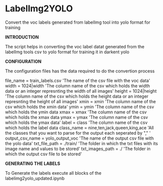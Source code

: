 # LabelImg2YOLO
Convert the voc labels generated from labelImg tool into yolo format for training


**INTRODUCTION**

The script helps in converting the voc label datat generated from the labelImg tools csv to yolo format for training it in darkent yolo

**CONFIGURATION**

The configuration files has the data required to do the convertion process

  file_name = train_labels.csv 'The name of the csv file with the voc data'		
  width = 1024|width	'The column name of the csv which holds the width data or an integer represnting the width of all images'
  height = 1024|height 'The column name of the csv which holds the height data or an integer represnting the height of all images'
  xmin = xmin	'The column name of the csv which holds the xmin data'
  ymin = ymin 'The column name of the csv which holds the ymin data
  xmax = xmax 'The column name of the csv which holds the xmax data
  ymax = ymax 'The column name of the csv which holds the ymax data'
  label = class 'The column name of the csv which holds the label data
  class_name = nine,ten,jack,queen,king,ace 'All the classes that you want to parse for the output each seperated by "," '
  output_csv_name = yolo_output_voc 'The name of the output csv file with the yolo data'
  txt_file_path = ./train/ 'The folder in which the txt files with its image name and values to be stored'
  txt_images_path = ./ 'The folder in which the output csv file to be stored'
  
**GENERATING THE LABELS**

To Generate the labels execute all blocks of the labelimg2yolo_updated.ipynb
